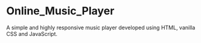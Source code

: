 # Online_Music_Player
 A simple and highly responsive music player developed using HTML, vanilla CSS and JavaScript.
